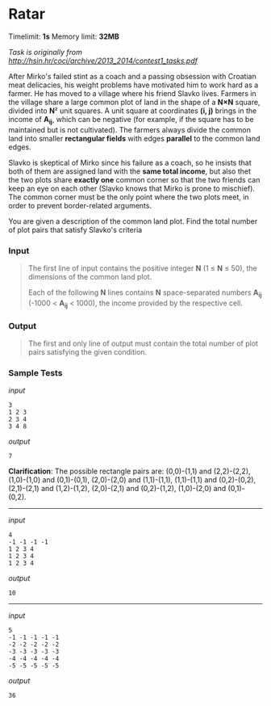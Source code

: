 # Ratar

Timelimit: **1s** Memory limit: **32MB**

*Task is originally from http://hsin.hr/coci/archive/2013_2014/contest1_tasks.pdf*

After Mirko's failed stint as a coach and a passing obsession with
Croatian meat delicacies, his weight problems have motivated him to work
hard as a farmer. He has moved to a village where his friend Slavko
lives. Farmers in the village share a large common plot of land in the
shape of a **N×N** square, divided into **N**² unit squares. A unit
square at coordinates **(i, j)** brings in the income of **A<sub>ij</sub>**,
which can be negative (for example, if the square has to be maintained
but is not cultivated). The farmers always divide the common land into
smaller **rectangular fields** with edges **parallel** to the common
land edges.

Slavko is skeptical of Mirko since his failure as a coach, so he insists
that both of them are assigned land with the **same total income**, but
also thet the two plots share **exactly one** common corner so that the
two friends can keep an eye on each other (Slavko knows that Mirko is
prone to mischief). The common corner must be the only point where the
two plots meet, in order to prevent border-related arguments.

You are given a description of the common land plot. Find the total
number of plot pairs that satisfy Slavko's criteria

### Input
> The first line of input contains the positive integer **N** (1 ≤ **N** ≤
> 50), the dimensions of the common land plot.
> 
> Each of the following **N** lines contains **N** space-separated numbers
> **A<sub>ij</sub>** (-1000 < **A<sub>ij</sub>** < 1000), the income provided by the
> respective cell.

### Output
> The first and only line of output must contain the total number of plot
> pairs satisfying the given condition.

### Sample Tests
_input_

```
3
1 2 3
2 3 4
3 4 8
```

_output_
```
7
```

**Clarification**: The possible rectangle pairs are:
(0,0)-(1,1) and (2,2)-(2,2), (1,0)-(1,0) and (0,1)-(0,1), (2,0)-(2,0) and (1,1)-(1,1), (1,1)-(1,1) and (0,2)-(0,2), (2,1)-(2,1) and (1,2)-(1,2), (2,0)-(2,1) and (0,2)-(1,2), (1,0)-(2,0) and (0,1)-(0,2).


---


_input_

```
4
-1 -1 -1 -1
1 2 3 4
1 2 3 4
1 2 3 4
```

_output_
```
10
```

---


_input_

```
5
-1 -1 -1 -1 -1
-2 -2 -2 -2 -2
-3 -3 -3 -3 -3
-4 -4 -4 -4 -4
-5 -5 -5 -5 -5
```

_output_
```
36
```